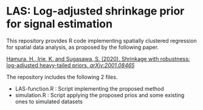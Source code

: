 # LAS: Log-adjusted shrinkage prior for signal estimation

This repository provides R code implementing spatially clustered regression for spatial data analysis, as proposed by the following paper.


[Hamura, H., Irie, K. and Sugasawa, S. (2020). Shrinkage with robustness: log-adjusted heavy-tailed priors. *arXiv:2001.08465*](https://arxiv.org/abs/2001.08465)

The repository includes the following 2 files.

* LAS-function.R : Script implementing the proposed method
* simulation.R : Script applying the proposed prios and some existing ones to simulated datasets 


